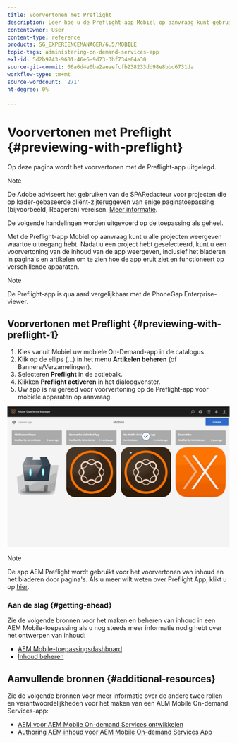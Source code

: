 ```yaml
---
title: Voorvertonen met Preflight
description: Leer hoe u de Preflight-app Mobiel op aanvraag kunt gebruiken, zodat u alle projecten kunt bekijken waartoe u toegang hebt.
contentOwner: User
content-type: reference
products: SG_EXPERIENCEMANAGER/6.5/MOBILE
topic-tags: administering-on-demand-services-app
exl-id: 5d2b9743-9601-46e6-9d73-3bf734e04a30
source-git-commit: 06a6d4e0ba2aeaefcfb238233dd98e8bbd6731da
workflow-type: tm+mt
source-wordcount: '271'
ht-degree: 0%

---
```


# Voorvertonen met Preflight {#previewing-with-preflight}

Op deze pagina wordt het voorvertonen met de Preflight-app uitgelegd.

>[!NOTE]
>
>De Adobe adviseert het gebruiken van de SPARedacteur voor projecten die op kader-gebaseerde cliënt-zijteruggeven van enige paginatoepassing (bijvoorbeeld, Reageren) vereisen. [Meer informatie](/help/sites-developing/spa-overview.md).

De volgende handelingen worden uitgevoerd op de toepassing als geheel.

Met de Preflight-app Mobiel op aanvraag kunt u alle projecten weergeven waartoe u toegang hebt. Nadat u een project hebt geselecteerd, kunt u een voorvertoning van de inhoud van de app weergeven, inclusief het bladeren in pagina&#39;s en artikelen om te zien hoe de app eruit ziet en functioneert op verschillende apparaten.

>[!NOTE]
>
>De Preflight-app is qua aard vergelijkbaar met de PhoneGap Enterprise-viewer.

## Voorvertonen met Preflight {#previewing-with-preflight-1}

1. Kies vanuit Mobiel uw mobiele On-Demand-app in de catalogus.
1. Klik op de ellips (...) in het menu **Artikelen beheren** (of Banners/Verzamelingen).
1. Selecteren **Preflight** in de actiebalk.
1. Klikken **Preflight activeren** in het dialoogvenster.
1. Uw app is nu gereed voor voorvertoning op de Preflight-app voor mobiele apparaten op aanvraag.

![chlimage_1-8](assets/chlimage_1-8.gif)

>[!NOTE]
>
>De app AEM Preflight wordt gebruikt voor het voorvertonen van inhoud en het bladeren door pagina&#39;s. Als u meer wilt weten over Preflight App, klikt u op [hier](https://helpx.adobe.com/digital-publishing-solution/help/aem-mobile-end-of-life-faq.html).
>

### Aan de slag {#getting-ahead}

Zie de volgende bronnen voor het maken en beheren van inhoud in een AEM Mobile-toepassing als u nog steeds meer informatie nodig hebt over het ontwerpen van inhoud:

* [AEM Mobile-toepassingsdashboard](/help/mobile/mobile-apps-ondemand-application-dashboard.md)
* [Inhoud beheren](/help/mobile/mobile-apps-ondemand-manage-content-ondemand.md)

## Aanvullende bronnen {#additional-resources}

Zie de volgende bronnen voor meer informatie over de andere twee rollen en verantwoordelijkheden voor het maken van een AEM Mobile On-demand Services-app:

* [AEM voor AEM Mobile On-demand Services ontwikkelen](/help/mobile/aem-mobile-on-demand.md)
* [Authoring AEM inhoud voor AEM Mobile On-demand Services App](/help/mobile/mobile-apps-ondemand.md)
